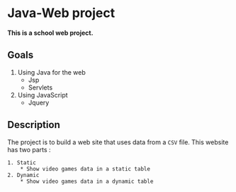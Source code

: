 # Java-Web project

**This is a school web project.**

## Goals
1. Using Java for the web
    * Jsp
    * Servlets
2. Using JavaScript
    * Jquery

## Description

The project is to build a web site that uses data from a `CSV` file.
This website has two parts :

    1. Static 
        * Show video games data in a static table
    2. Dynamic
        * Show video games data in a dynamic table